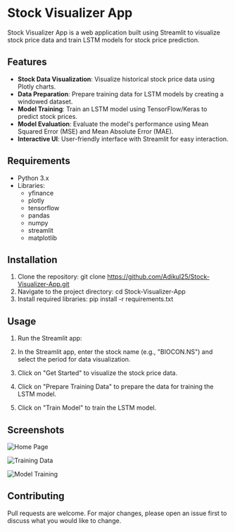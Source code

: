 # Stock Visualizer App

Stock Visualizer App is a web application built using Streamlit to visualize stock price data and train LSTM models for stock price prediction.

## Features

- **Stock Data Visualization**: Visualize historical stock price data using Plotly charts.
- **Data Preparation**: Prepare training data for LSTM models by creating a windowed dataset.
- **Model Training**: Train an LSTM model using TensorFlow/Keras to predict stock prices.
- **Model Evaluation**: Evaluate the model's performance using Mean Squared Error (MSE) and Mean Absolute Error (MAE).
- **Interactive UI**: User-friendly interface with Streamlit for easy interaction.

## Requirements

- Python 3.x
- Libraries:
  - yfinance
  - plotly
  - tensorflow
  - pandas
  - numpy
  - streamlit
  - matplotlib

## Installation

1. Clone the repository: git clone https://github.com/Adikul25/Stock-Visualizer-App.git
2. Navigate to the project directory: cd Stock-Visualizer-App
3. Install required libraries: pip install -r requirements.txt


## Usage

1. Run the Streamlit app:

2. In the Streamlit app, enter the stock name (e.g., "BIOCON.NS") and select the period for data visualization.

3. Click on "Get Started" to visualize the stock price data.

4. Click on "Prepare Training Data" to prepare the data for training the LSTM model.

5. Click on "Train Model" to train the LSTM model.

## Screenshots

![Home Page](screenshots/home.png)

![Training Data](screenshots/training_data.png)

![Model Training](screenshots/model_training.png)

## Contributing

Pull requests are welcome. For major changes, please open an issue first to discuss what you would like to change.

